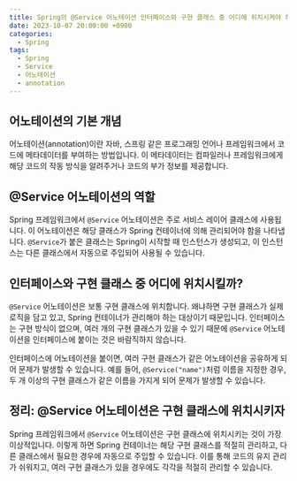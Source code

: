 ```yaml
---
title: Spring의 @Service 어노테이션 인터페이스와 구현 클래스 중 어디에 위치시켜야 하나요
date: 2023-10-07 20:00:00 +0900
categories:
  - Spring
tags:
  - Spring
  - Service
  - 어노테이션
  - annotation
---
```

## 어노테이션의 기본 개념

어노테이션(annotation)이란 자바, 스프링 같은 프로그래밍 언어나 프레임워크에서 코드에 메타데이터를 부여하는 방법입니다. 이 메타데이터는 컴파일러나 프레임워크에게 해당 코드의 작동 방식을 알려주거나 코드의 부가 정보를 제공합니다.

## @Service 어노테이션의 역할

Spring 프레임워크에서 `@Service` 어노테이션은 주로 서비스 레이어 클래스에 사용됩니다. 이 어노테이션은 해당 클래스가 Spring 컨테이너에 의해 관리되어야 함을 나타냅니다. `@Service`가 붙은 클래스는 Spring이 시작할 때 인스턴스가 생성되고, 이 인스턴스는 다른 클래스에서 자동으로 주입되어 사용될 수 있습니다.

## 인터페이스와 구현 클래스 중 어디에 위치시킬까?

`@Service` 어노테이션은 보통 구현 클래스에 위치합니다. 왜냐하면 구현 클래스가 실제 로직을 담고 있고, Spring 컨테이너가 관리해야 하는 대상이기 때문입니다. 인터페이스는 구현 방식이 없으며, 여러 개의 구현 클래스가 있을 수 있기 때문에 `@Service` 어노테이션을 인터페이스에 붙이는 것은 바람직하지 않습니다.

인터페이스에 어노테이션을 붙이면, 여러 구현 클래스가 같은 어노테이션을 공유하게 되어 문제가 발생할 수 있습니다. 예를 들어, `@Service("name")`처럼 이름을 지정한 경우, 두 개 이상의 구현 클래스가 같은 이름을 가지게 되어 문제가 발생할 수 있습니다.

## 정리: @Service 어노테이션은 구현 클래스에 위치시키자

Spring 프레임워크에서 `@Service` 어노테이션은 구현 클래스에 위치시키는 것이 가장 이상적입니다. 이렇게 하면 Spring 컨테이너는 해당 구현 클래스를 적절히 관리하고, 다른 클래스에서 필요한 경우에 자동으로 주입할 수 있습니다. 이를 통해 코드의 유지 관리가 쉬워지고, 여러 구현 클래스가 있을 경우에도 각각을 적절히 관리할 수 있습니다.